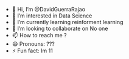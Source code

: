 - 👋 Hi, I’m @DavidGuerraRajao
- 👀 I’m interested in Data Science
- 🌱 I’m currently learning reinforment learning
- 💞️ I’m looking to collaborate on No one
- 📫 How to reach me ?
- 😄 Pronouns: ???
- ⚡ Fun fact: Im 11

<!---
DavidGuerraRajao/DavidGuerraRajao is a ✨ special ✨ repository because its `README.md` (this file) appears on your GitHub profile.
You can click the Preview link to take a look at your changes.
--->

